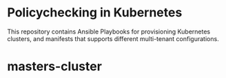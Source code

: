 # Policychecking in Kubernetes

This repository contains Ansible Playbooks for provisioning Kubernetes clusters, and manifests that supports different multi-tenant configurations.
# masters-cluster
